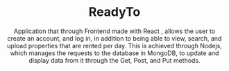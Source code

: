 <h1 align="center">ReadyTo</h1>

<div align="center">
   Application that through Frontend made with React <span>, allows the user to create an account, and log in, in addition to being able to view, search, and upload properties that are rented per day. This is achieved through Nodejs, which manages the requests to the database in MongoDB, to update and display data from it through the Get, Post, and Put methods.
</div>

